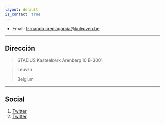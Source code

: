 ```yaml
---
layout: default
is_contact: true
---
```


* Email: [fernando.cremagarcia@kuleuven.be](mailto:fernando.cremagarcia@kuleuven.be)

---

## Dirección 

> STADIUS  Kasteelpark Arenberg 10 B-3001 

>
> Leuven
>
> Belgium

---

## Social

1. [Twitter](#fernandocrema)
1. [Twitter](#FernandoCremaG)
